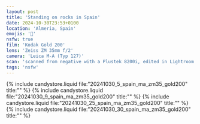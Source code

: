 ```yaml
---
layout: post
title: 'Standing on rocks in Spain'
date: 2024-10-30T23:53+0100
location: 'Almeria, Spain'
emojis: '🔞'
nsfw: true
film: 'Kodak Gold 200'
lens: 'Zeiss ZM 35mm f/2'
camera: 'Leica M-A (Typ 127)'
scan: 'scanned from negative with a Plustek 8200i, edited in Lightroom'
tags: 'nsfw'
---
```


{% include candystore.liquid file:"20241030_5_spain_ma_zm35_gold200" title:"" %}
{% include candystore.liquid file:"20241030_9_spain_ma_zm35_gold200" title:"" %}
{% include candystore.liquid file:"20241030_25_spain_ma_zm35_gold200" title:"" %}
{% include candystore.liquid file:"20241030_30_spain_ma_zm35_gold200" title:"" %}